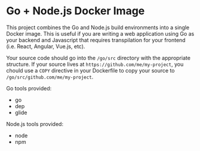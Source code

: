 # Go + Node.js Docker Image
This project combines the Go and Node.js build environments into a single Docker image. This is useful if you are writing a web application using Go as your backend and Javascript that requires transpilation for your frontend (i.e. React, Angular, Vue.js, etc).

Your source code should go into the `/go/src` directory with the appropriate structure. If your source lives at `https://github.com/me/my-project`, you chould use a `COPY` directive in your Dockerfile to copy your source to `/go/src/github.com/me/my-project`.

Go tools provided:
* go
* dep
* glide

Node.js tools provided:
* node
* npm
